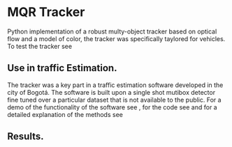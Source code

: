# MQR Tracker 

Python implementation of a robust multy-object tracker based on optical flow and a model of color, the tracker was specifically taylored for vehicles. To test the tracker see 

## Use in traffic Estimation. 

The tracker was a key part in a traffic estimation software developed in the city of Bogotá. The software is built upon a single shot mutibox detector fine tuned over a particular dataset that is not available to the public. For a demo of the functionality of the software see  , for the code see and for a detailed explanation of the methods see    

## Results. 

